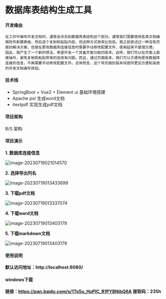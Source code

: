 # 数据库表结构生成工具

#### 开发缘由

    在工作中编写开发文档时，通常会涉及到数据库表结构这个部分。通常我们需要使用各类文档编辑软件新建表格，然后逐个复制和粘贴内容，但这种方式效率比较低。我之前尝试过一种没有页面的解决方案，但是在更改数据库连接信息时需要手动修改配置文件，使用起来不是很方便。    
    因此，我产生了一个新的想法，希望开发一个具备页面功能的版本。这样，我们可以在页面上直接操作，避免复制和粘贴带来的低效率问题。而且，通过页面版本，我们可以方便地更改数据库连接的信息，不再需要手动修改配置文件。总体而言，这个带页面的版本将提供更加方便和高效的开发文档编写体验。


#### 技术栈

- SpringBoot + Vue2 + Element ui 基础环境搭建
- Apache poi 生成word文档
- itextpdf 实现生成pdf文档


#### 项目架构

B/S 架构



#### 项目演示

**1. 数据库连接信息**

![image-20230719021014570](https://gitee.com/geqian618/resource/raw/master/images/连接信息.png)  



**2. 选择导出列名**

![image-20230719013433699](https://gitee.com/geqian618/resource/raw/master/images/选择列名.png)  



**3. 下载pdf文档**

![image-20230719013337074](https://gitee.com/geqian618/resource/raw/master/images/pdf文档.png)  



**4. 下载word文档**

![image-20230719013403179](https://gitee.com/geqian618/resource/raw/master/images/word文档.png)  


**5. 下载markdown文档**

![image-20230719013403179](https://gitee.com/geqian618/resource/raw/master/images/markdown文档.png)  





#### 使用说明

**默认访问地址：http://localhost:8080/**  



#### windows下载
**链接：https://pan.baidu.com/s/1To5u_HuPIC_R1PYBNibQ6A 提取码：235h**


